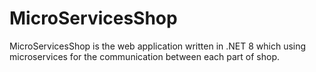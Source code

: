 # MicroServicesShop
MicroServicesShop is the web application written in .NET 8 which using microservices for the communication between each part of shop.
